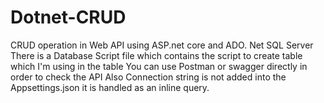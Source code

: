 # Dotnet-CRUD
CRUD operation in Web API using ASP.net core and ADO. Net SQL Server
There is a Database Script file which contains the script to create table which I'm using in the table 
You can use Postman or swagger directly in order to check the API
Also Connection string is not added into the Appsettings.json it is handled as an inline query.
